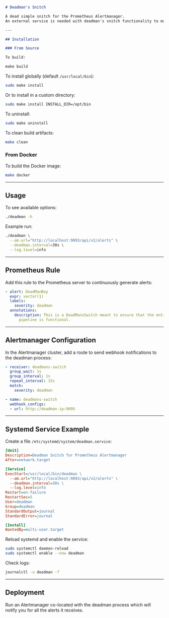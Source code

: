 ````markdown
# Deadman's Snitch

A dead simple snitch for the Prometheus Alertmanager.  
An external service is needed with deadman's snitch functionality to make sure the alerting pipeline is working.

---

## Installation

### From Source

To build:

make build
````

To install globally (default `/usr/local/bin`):

```bash
sudo make install
```

Or to install in a custom directory:

```bash
sudo make install INSTALL_DIR=/opt/bin
```

To uninstall:

```bash
sudo make uninstall
```

To clean build artifacts:

```bash
make clean
```

### From Docker

To build the Docker image:

```bash
make docker
```

---

## Usage

To see available options:

```bash
./deadman -h
```

Example run:

```bash
./deadman \
  --am.url="http://localhost:9093/api/v2/alerts" \
  --deadman.interval=30s \
  --log.level=info
```

---

## Prometheus Rule

Add this rule to the Prometheus server to continuously generate alerts:

```yaml
- alert: DeadManBoy
  expr: vector(1)
  labels:
    severity: deadman
  annotations:
    description: This is a DeadMansSwitch meant to ensure that the entire Alerting
      pipeline is functional.
```

---

## Alertmanager Configuration

In the Alertmanager cluster, add a route to send webhook notifications to the deadman process:

```yaml
- receiver: deadmans-switch
  group_wait: 1s
  group_interval: 1s
  repeat_interval: 15s
  match:
    severity: deadman

- name: deadmans-switch
  webhook_configs:
  - url: http://deadman-ip:9095
```

---

## Systemd Service Example

Create a file `/etc/systemd/system/deadman.service`:

```ini
[Unit]
Description=Deadman Snitch for Prometheus Alertmanager
After=network.target

[Service]
ExecStart=/usr/local/bin/deadman \
  --am.url="http://localhost:9093/api/v2/alerts" \
  --deadman.interval=30s \
  --log.level=info
Restart=on-failure
RestartSec=5
User=deadman
Group=deadman
StandardOutput=journal
StandardError=journal

[Install]
WantedBy=multi-user.target
```

Reload systemd and enable the service:

```bash
sudo systemctl daemon-reload
sudo systemctl enable --now deadman
```

Check logs:

```bash
journalctl -u deadman -f
```

---

## Deployment

Run an Alertmanager co-located with the deadman process which will notify you for all the alerts it receives.